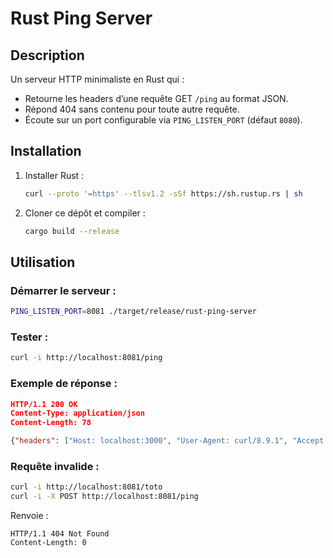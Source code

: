 # Rust Ping Server

## Description
Un serveur HTTP minimaliste en Rust qui :
- Retourne les headers d’une requête GET `/ping` au format JSON.
- Répond 404 sans contenu pour toute autre requête.
- Écoute sur un port configurable via `PING_LISTEN_PORT` (défaut `8080`).

## Installation
1. Installer Rust :  
   ```sh
   curl --proto '=https' --tlsv1.2 -sSf https://sh.rustup.rs | sh
   ```
2. Cloner ce dépôt et compiler :  
   ```sh
   cargo build --release
   ```

## Utilisation
### Démarrer le serveur :
```sh
PING_LISTEN_PORT=8081 ./target/release/rust-ping-server
```

### Tester :
```sh
curl -i http://localhost:8081/ping
```

### Exemple de réponse :
```json
HTTP/1.1 200 OK
Content-Type: application/json
Content-Length: 78

{"headers": ["Host: localhost:3000", "User-Agent: curl/8.9.1", "Accept: */*"]}
```

### Requête invalide :
```sh
curl -i http://localhost:8081/toto
curl -i -X POST http://localhost:8081/ping
```
Renvoie :
```http
HTTP/1.1 404 Not Found
Content-Length: 0
```